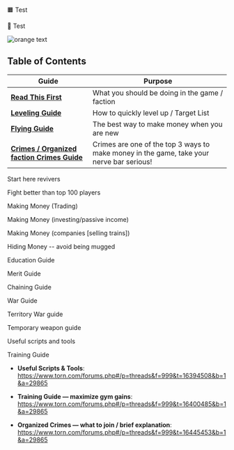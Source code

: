 🟧 Test  

🔶 Test 

![orange text](https://img.shields.io/badge/Start-Here-orange)



## Table of Contents  

| Guide | Purpose |
|-------|---------|
| [**Read This First**](https://github.com/WTF-Guides/Start-Here/) | What you should be doing in the game / faction |
| [**Leveling Guide**](https://github.com/WTF-Guides/Leveling-Up-Guide/)| How to quickly level up / Target List |
| [**Flying Guide**](https://github.com/WTF-Guides/Making-Money-Flying/) | The best way to make money when you are new |
| [**Crimes / Organized faction Crimes Guide**](https://github.com/WTF-Guides/Crimes-Guide) | Crimes are one of the top 3 ways to make money in the game, take your nerve bar serious! |

Start here revivers

Fight better than top 100 players

Making Money (Trading)

Making Money (investing/passive income)

Making Money (companies [selling trains])

Hiding Money -- avoid being mugged

Education Guide

Merit Guide

Chaining Guide

War Guide

Territory War guide

Temporary weapon guide

Useful scripts and tools

Training Guide

- **Useful Scripts & Tools**:  
  <https://www.torn.com/forums.php#/p=threads&f=999&t=16394508&b=1&a=29865>

- **Training Guide — maximize gym gains**:  
  <https://www.torn.com/forums.php#/p=threads&f=999&t=16400485&b=1&a=29865>

- **Organized Crimes — what to join / brief explanation**:  
  <https://www.torn.com/forums.php#/p=threads&f=999&t=16445453&b=1&a=29865>
